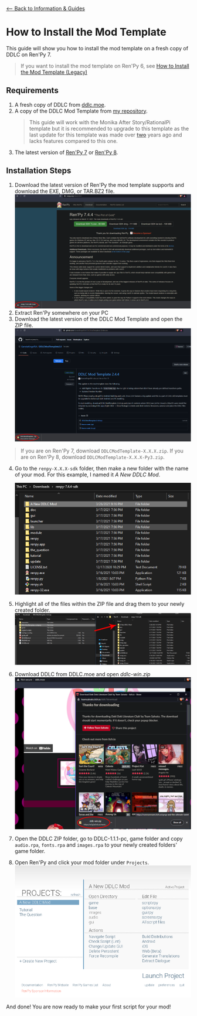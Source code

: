 [<-- Back to Information & Guides](guides.md)

# How to Install the Mod Template

This guide will show you how to install the mod template on a fresh copy of DDLC on Ren'Py 7.
> If you want to install the mod template on Ren'Py 6, see [How to Install the Mod Template (Legacy)](Installing-the-Mod-Template-Legacy.md)

## Requirements
1. A fresh copy of DDLC from [ddlc.moe](https://ddlc.moe).
2. A copy of the DDLC Mod Template from [my repository](https://github.com/GanstaKingofSA/DDLCModTemplate2.0/releases).
   > This guide will work with the Monika After Story/RationalPi template but it is recommended to upgrade to this template as the last update for this template was made over <u>**two**</u> years ago and lacks features compared to this one.
 3. The latest version of [Ren'Py 7](https://renpy.org/latest-7.html) or [Ren'Py 8](https://renpy.org/latest-8.html).

## Installation Steps

1. Download the latest version of Ren'Py the mod template supports and download the EXE, DMG, or TAR.BZ2 file.
![Ren'Py Download](../../assets/guides/mod-template/Capture2.PNG)
2. Extract Ren'Py somewhere on your PC
3. Download the latest version of the DDLC Mod Template and open the ZIP file.
![DDLC MT Download](../../assets/guides/mod-template/Capture4.PNG)
> If you are on Ren'Py 7, download `DDLCModTemplate-X.X.X.zip`. If you are on Ren'Py 8, download `DDLCModTemplate-X.X.X-Py3.zip`.
4. Go to the `renpy-X.X.X-sdk` folder, then make a new folder with the name of your mod. For this example, I named it *A New DDLC Mod*.

    ![Folder](../../assets/guides/mod-template/Capture3.PNG)

5. Highlight all of the files within the ZIP file and drag them to your newly created folder.
![Transfer](../../assets/guides/mod-template/Capture5.PNG)
6. Download DDLC from DDLC.moe and open *ddlc-win.zip*
![Download DDLC](../../assets/guides/mod-template/Capture6.PNG)
7. Open the DDLC ZIP folder, go to DDLC-1.1.1-pc, game folder and copy `audio.rpa`, `fonts.rpa` and `images.rpa` to your newly created folders' game folder.
8. Open Ren'Py and click your mod folder under `Projects`.
![Launcher Image](../../assets/guides/mod-template/screenshot0001.png)

And done! You are now ready to make your first script for your mod! 
